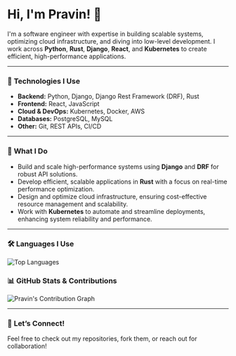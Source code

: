 # Hi, I'm Pravin! 👋

I'm a software engineer with expertise in building scalable systems, optimizing cloud infrastructure, and diving into low-level development. I work across **Python**, **Rust**, **Django**, **React**, and **Kubernetes** to create efficient, high-performance applications.

---

### 🚀 **Technologies I Use**

- **Backend:** Python, Django, Django Rest Framework (DRF), Rust  
- **Frontend:** React, JavaScript  
- **Cloud & DevOps:** Kubernetes, Docker, AWS  
- **Databases:** PostgreSQL, MySQL
- **Other:** Git, REST APIs, CI/CD

---

### 💼 **What I Do**

- Build and scale high-performance systems using **Django** and **DRF** for robust API solutions.
- Develop efficient, scalable applications in **Rust** with a focus on real-time performance optimization.
- Design and optimize cloud infrastructure, ensuring cost-effective resource management and scalability.
- Work with **Kubernetes** to automate and streamline deployments, enhancing system reliability and performance.

---

### 🛠️ **Languages I Use**

![Top Languages](https://github-readme-stats.vercel.app/api/top-langs/?username=PravinKamble123&layout=compact&theme=radical)


### 📊 **GitHub Stats & Contributions**

![Pravin's Contribution Graph](https://github-readme-stats.vercel.app/api?username=PravinKamble123&count_private=true&show_icons=true&hide=prs&hide_title=true&theme=radical)

---
### 💬 **Let’s Connect!**

Feel free to check out my repositories, fork them, or reach out for collaboration!
